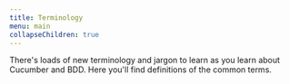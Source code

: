 ```yaml
---
title: Terminology
menu: main
collapseChildren: true
---
```


There's loads of new terminology and jargon to learn as you learn about Cucumber and BDD. Here you'll find definitions of the common terms.
